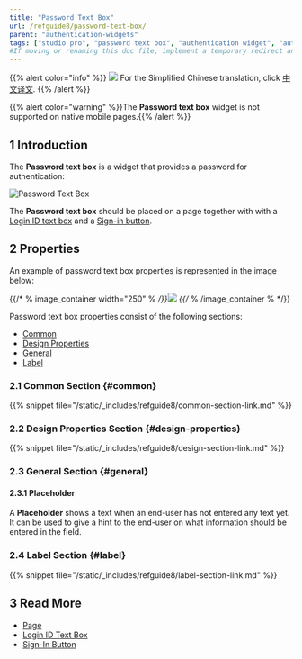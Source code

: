 ```yaml
---
title: "Password Text Box"
url: /refguide8/password-text-box/
parent: "authentication-widgets"
tags: ["studio pro", "password text box", "authentication widget", "authentication"]
#If moving or renaming this doc file, implement a temporary redirect and let the respective team know they should update the URL in the product. See Mapping to Products for more details.
---
```


{{% alert color="info" %}}
<img src="/attachments/china.png" style="display: inline-block; margin: 0" /> For the Simplified Chinese translation, click [中文译文](https://cdn.mendix.tencent-cloud.com/documentation/refguide8/password-text-box.pdf).
{{% /alert %}}

{{% alert color="warning" %}}The **Password text box** widget is not supported on native mobile pages.{{% /alert %}}

## 1 Introduction

The **Password text box** is a widget that provides a password for authentication:

![Password Text Box](/attachments/refguide8/modeling/pages/authentication-widgets/password-text-box/password-text-box.png)

The **Password text box** should be placed on a page together with  with a [Login ID text box](/refguide8/login-id-text-box/) and a [Sign-in button](/refguide8/sign-in-button/).

## 2 Properties

An example of password text box properties is represented in the image below:

{{/* % image_container width="250" % */}}![](/attachments/refguide8/modeling/pages/authentication-widgets/password-text-box/password-text-box-properties.png)
{{/* % /image_container % */}}

Password text box properties consist of the following sections:

* [Common](#common) 
* [Design Properties](#design-properties)
* [General](#general)
* [Label](#label)

### 2.1 Common Section {#common}

{{% snippet file="/static/_includes/refguide8/common-section-link.md" %}}

### 2.2 Design Properties Section {#design-properties}

{{% snippet file="/static/_includes/refguide8/design-section-link.md" %}}

### 2.3 General Section {#general}

#### 2.3.1 Placeholder

A **Placeholder** shows a text when an end-user has not entered any text yet. It can be used to give a hint to the end-user on what information should be entered in the field.

### 2.4 Label Section {#label}

{{% snippet file="/static/_includes/refguide8/label-section-link.md" %}}

## 3 Read More

* [Page](/refguide8/page/)
* [Login ID Text Box](/refguide8/login-id-text-box/)
* [Sign-In Button](/refguide8/sign-in-button/)